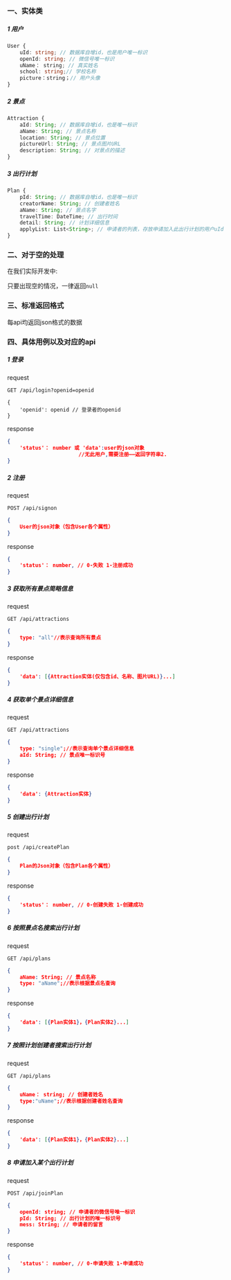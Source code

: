 ### 一、实体类

##### 1 用户

```typescript
User {
    uId: string; // 数据库自增id，也是用户唯一标识
    openId: string; // 微信号唯一标识
    uName： string; // 真实姓名
	school: string;// 学校名称
    picture：string；// 用户头像
}
```

##### 2 景点

```typescript
Attraction {
    aId: String; // 数据库自增id，也是唯一标识
	aName: String; // 景点名称
    location: String; // 景点位置
    pictureUrl: String; // 景点图片URL
    description: String; // 对景点的描述
}
```

##### 3 出行计划

```typescript
Plan {
	pId: String; // 数据库自增id，也是唯一标识
    creatorName: String; // 创建者姓名
    aName: String; // 景点名字
    travelTime: DateTime; // 出行时间
	detail: String; // 计划详细信息
	applyList: List<String>; // 申请者的列表，存放申请加入此出行计划的用户uId
}
```

### 二、对于空的处理

在我们实际开发中:

只要出现空的情况，一律返回`null`

### 三、标准返回格式

每api均返回json格式的数据

### 四、具体用例以及对应的api

##### 1 登录

request

```html
GET /api/login?openid=openid
```

```
{
	'openid': openid // 登录者的openid
}
```

response

```json
{
    'status'： number 或 'data':user的json对象                                                                  // 失败——返回字符串0；登录成功——返回改user的json对象；
                       //无此用户,需要注册——返回字符串2.
}
```

##### 2 注册

request

```shell
POST /api/signon
```

```json
{
    User的json对象（包含User各个属性）
}
```

response

```json
{
    'status'： number, // 0-失败 1-注册成功
}
```

##### 3 获取所有景点简略信息

request

```shell
GET /api/attractions
```

```json
{
	type: "all"//表示查询所有景点
}
```

response

```json
{
    'data': [{Attraction实体(仅包含id、名称、图片URL)}...]
}
```

##### 4 获取单个景点详细信息

request

```shell
GET /api/attractions
```

```json
{
	type: "single";//表示查询单个景点详细信息 
    aId: String; // 景点唯一标识号
}
```

response

```json
{
    'data': {Attraction实体}
}
```

##### 5 创建出行计划

request

```shell
post /api/createPlan
```

```json
{
	Plan的Json对象（包含Plan各个属性）
}
```

response

```json
{
    'status'： number, // 0-创建失败 1-创建成功
}
```

##### 6 按照景点名搜索出行计划

request

```shell
GET /api/plans
```

```json
{
	aName: String; // 景点名称 
    type: "aName";//表示根据景点名查询
}
```

response

```json
{
    'data': [{Plan实体1}，{Plan实体2}...]
}
```

##### 7 按照计划创建者搜索出行计划

request

```shell
GET /api/plans
```

```json
{
	uName： string; // 创建者姓名   
    type:"uName";//表示根据创建者姓名查询
}
```

response

```json
{
    'data': [{Plan实体1}，{Plan实体2}...]
}
```

##### 8 申请加入某个出行计划

request

```shell
POST /api/joinPlan
```

```json
{
	openId: string; // 申请者的微信号唯一标识  
    pId: String; // 出行计划的唯一标识号
	mess: String; // 申请者的留言
}
```

response

```json
{
    'status'： number, // 0-申请失败 1-申请成功
}
```
